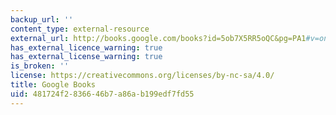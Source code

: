 ```yaml
---
backup_url: ''
content_type: external-resource
external_url: http://books.google.com/books?id=5ob7X5RR5oQC&pg=PA1#v=onepage
has_external_licence_warning: true
has_external_license_warning: true
is_broken: ''
license: https://creativecommons.org/licenses/by-nc-sa/4.0/
title: Google Books
uid: 481724f2-8366-46b7-a86a-b199edf7fd55
---
```

